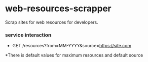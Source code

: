 # web-resources-scrapper

Scrap sites for web resources for developers.

### service interaction

- GET /resources?from=MM-YYYY&source=https://site.com

*There is default values for maximum resources and default source